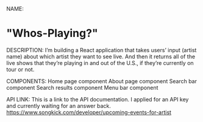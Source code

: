NAME:
# "Whos-Playing?"

DESCRIPTION:
I’m building a React application that takes users’ input (artist name) about which artist they want to see live. And then it returns all of the live shows that they’re playing in and out of the U.S., if they’re currently on tour or not.

COMPONENTS:
  Home page component
	About page component
	Search bar component
	Search results component
	Menu bar component

API LINK:
This is a link to the API documentation. I applied for an API key and currently waiting for an answer back.
https://www.songkick.com/developer/upcoming-events-for-artist
